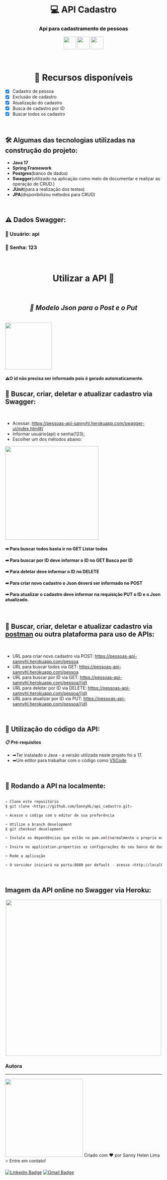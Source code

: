 <h1 align="center">💻 API Cadastro</h1>
<h3 align="center"><a style="color:black; href="https://pessoas-api-sannyhl.herokuapp.com/pessoa" >Api para cadastramento de pessoas</a></h3>

<div align="center"><img src="https://cdn.jsdelivr.net/gh/devicons/devicon/icons/java/java-original-wordmark.svg" height="40px"/>
<img src="https://cdn.jsdelivr.net/gh/devicons/devicon/icons/spring/spring-original.svg" height="40px"/>
<img src="https://cdn.jsdelivr.net/gh/devicons/devicon/icons/postgresql/postgresql-plain.svg" height="40px"/></div>


<br><h1 align="center">🎁 Recursos disponíveis</h1>

- [x] Cadastro de pessoa
- [x] Exclusão de cadastro
- [X] Atualização do cadastro
- [X] Busca de cadastro por ID
- [X] Buscar todos os cadastro

<br><h2>🛠 Algumas das tecnologias utilizadas na construção do projeto:</h2>

- <b>Java 17</b> 
- <b>Spring Framework</b>
- <b>Postgres</b>(banco de dados)
- <b>Swagger</b>(utilizado na aplicação como meio de documentar e realizar as operação de CRUD.)
- <b>JUnit</b>(para a realização dos testes)
- <b>JPA</b>(disponibilizou métodos para CRUD)


 <br><h2>⚠ Dados Swagger:</h2>

<h3>🍁 Usuário: api</h3>
<h3>🍁 Senha: 123</h3>

<br><h1 align="center">Utilizar a API 📗</h1><br>

<h2 align="center"><i>🌟 Modelo Json para o Post e o Put</i></h2><br>
<img src="https://user-images.githubusercontent.com/104280692/195988667-c5d24877-5cdc-40b8-893b-bbbee2be83cf.png" height="150px"/><br>
<h4> ⚠O id não precisa ser informado pois é gerado automaticamente.</h4>

<h2>🔎 Buscar, criar, deletar e atualizar cadastro via Swagger:</h2><br>

- Acessar: <https://pessoas-api-sannyhl.herokuapp.com/swagger-ui/index.html#/>
- Informar usuário(api) e senha(123);
- Escolher um dos métodos abaixo: 

<img src="https://user-images.githubusercontent.com/104280692/195988118-9aba171a-3d50-4d64-8f97-d713a21c4393.png" height="300px"/>

<h4>➡ <b>Para buscar todos basta ir no GET Listar todos</b></h4>
<h4>➡ <b>Para buscar por ID deve informar o ID no GET Busca por ID</b></h4>
<h4>➡ <b>Para deletar deve informar o ID no DELETE</b></h4>
<h4>➡ <b>Para criar novo cadastro o Json deverá ser informado no POST</b></h4>
<h4>➡ <b>Para atualizar o cadastro deve informar na requisição PUT o ID e o Json atualizado.</b></h4><br>


<h2>🔎 Buscar, criar, deletar e atualizar cadastro via <a href="https://www.postman.com/downloads/">postman</a> ou outra plataforma para uso de APIs:</h2><br>


- URL para criar novo cadastro via POST: https://pessoas-api-sannyhl.herokuapp.com/pessoa
- URL para buscar todos via GET: https://pessoas-api-sannyhl.herokuapp.com/pessoa
- URL para buscar por ID via GET: https://pessoas-api-sannyhl.herokuapp.com/pessoa/{id}
- URL para deletar por ID via DELETE: https://pessoas-api-sannyhl.herokuapp.com/pessoa/{id}
- URL para atualizar por ID via PUT: https://pessoas-api-sannyhl.herokuapp.com/pessoa/{id}


<br><h2>🔧 Utilização do código da API:</h2>


<h4>📋 Pré-requisitos</h4>

- ➡Ter instalado o Java - a versão utilizada neste projeto foi a 17.
- ➡Um editor para trabalhar com o código como [VSCode](https://code.visualstudio.com/)


<br><h2>🎲 Rodando a API na localmente:</h2>

```bash

➩ Clone este repositório
$ git clone <https://github.com/SannyHL/api_cadastro.git>

➩ Acesse o código com o editor de sua preferência

➩ Utilize a branch development
$ git checkout development

➩ Instale as dependências que estão no pom.xml(normalmente o proprio editor instala as dependências)

➩ Insira no application.properties as configurações do seu banco de dados

➩ Rode a aplicação

➩ O servidor iniciará na porta:8080 por default - acesse <http://localhost:8080>

```

<br><h2> Imagem da API online no Swagger via Heroku:</h2>

<div  align="center"> 
<img src="https://user-images.githubusercontent.com/104280692/195989664-900b62fb-2126-4089-8614-82f320647547.png" height="500px"/>
</div>

### Autora
---

<img src="https://user-images.githubusercontent.com/104280692/194205159-83b3bca2-3f59-40cd-b909-9bb0b8e40825.png" width="250px;" alt=""/>
Criado com ❤️ por Sanny Helen Lima <br>
⭐ Entre em contato!
<br>


[![Linkedin Badge](https://img.shields.io/badge/-SannyHL-blue?style=flat-square&logo=Linkedin&logoColor=white&link=https://www.linkedin.com/in/sannyhelenlima/)](https://www.linkedin.com/in/sannyhelenlima) 
[![Gmail Badge](https://img.shields.io/badge/-sannyhelenlima@gmail.com-c14438?style=flat-square&logo=Gmail&logoColor=white&link=mailto:sannyhelenlima@gmail.com)](mailto:sannyhelenlima@gmail.com)

